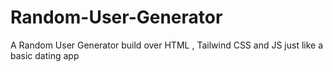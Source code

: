 # Random-User-Generator
A Random User Generator build over HTML , Tailwind CSS and JS just like a basic dating app
